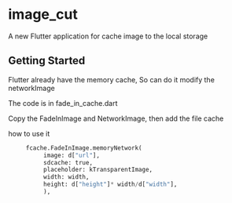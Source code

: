# image_cut

A new Flutter application for cache image to the local storage

## Getting Started

Flutter already have the memory  cache, So  can do it   modify the networkImage

The code is in fade_in_cache.dart

Copy the FadeInImage  and  NetworkImage, then  add the file cache

how to use it
```python
     fcache.FadeInImage.memoryNetwork(
          image: d["url"],
          sdcache: true,
          placeholder: kTransparentImage,
          width: width,
          height: d["height"]* width/d["width"],
          ),
```
